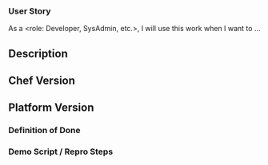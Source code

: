 ### User Story
As a <role: Developer, SysAdmin, etc.>, I will use this work when I want to ...

## Description
<!-- Briefly describe the issue. -->

## Chef Version
<!-- Tell us which version of Chef Infra/Workstation/InSpec you need docs for. -->

## Platform Version
<!-- Tell us which Operating System distribution and version you're running a Chef product on. -->

### Definition of Done

### Demo Script / Repro Steps
